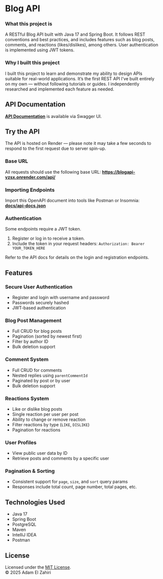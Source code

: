 # Blog API
### What this project is
A RESTful Blog API built with Java 17 and Spring Boot. It follows REST conventions and best practices, and includes features such as blog posts, comments, and reactions (likes/dislikes), among others. User authentication is implemented using JWT tokens.

### Why I built this project
I built this project to learn and demonstrate my ability to design APIs suitable for real-world applications. It’s the first REST API I’ve built entirely on my own — without following tutorials or guides. I independently researched and implemented each feature as needed.

## API Documentation
**[API Documentation](https://adampyramide.github.io/BlogAPI/)** is available via Swagger UI.

## Try the API
The API is hosted on Render — please note it may take a few seconds to respond to the first request due to server spin-up.

### Base URL
All requests should use the following base URL:
**https://blogapi-vzsx.onrender.com/api/**

### Importing Endpoints
Import this OpenAPI document into tools like Postman or Insomnia:
**[docs/api-docs.json](docs/api-docs.json)**

### Authentication
Some endpoints require a JWT token.
1. Register or log in to receive a token.
2. Include the token in your request headers: ```Authorization: Bearer YOUR_TOKEN_HERE```

Refer to the API docs for details on the login and registration endpoints.

## Features
### Secure User Authentication
- Register and login with username and password
- Passwords securely hashed
- JWT-based authentication

### Blog Post Management
- Full CRUD for blog posts
- Pagination (sorted by newest first)
- Filter by author ID
- Bulk deletion support

### Comment System
- Full CRUD for comments
- Nested replies using `parentCommentId`
- Paginated by post or by user
- Bulk deletion support

### Reactions System
- Like or dislike blog posts
- Single reaction per user per post
- Ability to change or remove reaction
- Filter reactions by type (`LIKE`, `DISLIKE`)
- Pagination for reactions

### User Profiles
- View public user data by ID
- Retrieve posts and comments by a specific user

### Pagination & Sorting
- Consistent support for `page`, `size`, and `sort` query params
- Responses include total count, page number, total pages, etc.

## Technologies Used
- Java 17
- Spring Boot
- PostgreSQL
- Maven
- IntelliJ IDEA
- Postman

## License
Licensed under the [MIT License](LICENSE).  
© 2025 Adam El Zahiri
